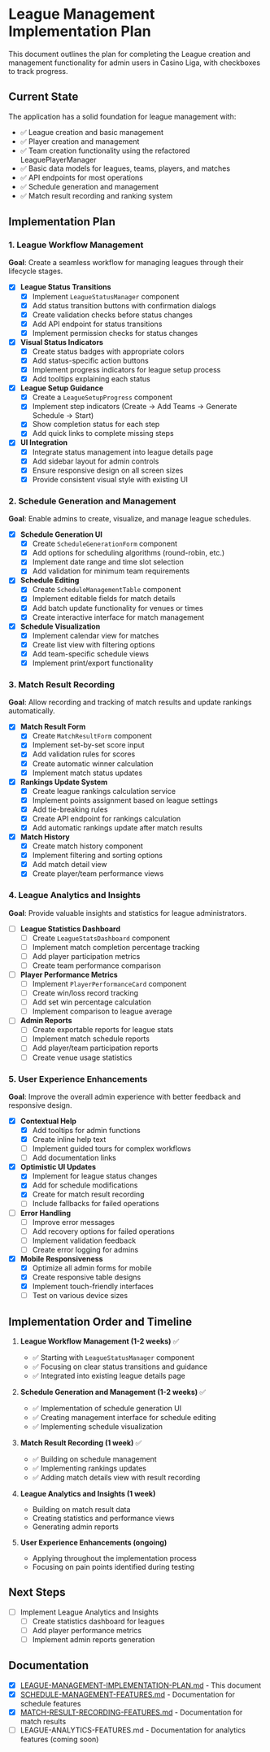 # League Management Implementation Plan

This document outlines the plan for completing the League creation and management functionality for admin users in Casino Liga, with checkboxes to track progress.

## Current State

The application has a solid foundation for league management with:
- ✅ League creation and basic management
- ✅ Player creation and management
- ✅ Team creation functionality using the refactored LeaguePlayerManager
- ✅ Basic data models for leagues, teams, players, and matches
- ✅ API endpoints for most operations
- ✅ Schedule generation and management
- ✅ Match result recording and ranking system

## Implementation Plan

### 1. League Workflow Management

**Goal**: Create a seamless workflow for managing leagues through their lifecycle stages.

- [x] **League Status Transitions**
  - [x] Implement `LeagueStatusManager` component
  - [x] Add status transition buttons with confirmation dialogs
  - [x] Create validation checks before status changes
  - [x] Add API endpoint for status transitions
  - [x] Implement permission checks for status changes

- [x] **Visual Status Indicators**
  - [x] Create status badges with appropriate colors
  - [x] Add status-specific action buttons
  - [x] Implement progress indicators for league setup process
  - [x] Add tooltips explaining each status

- [x] **League Setup Guidance**
  - [x] Create a `LeagueSetupProgress` component
  - [x] Implement step indicators (Create → Add Teams → Generate Schedule → Start)
  - [x] Show completion status for each step
  - [x] Add quick links to complete missing steps

- [x] **UI Integration**
  - [x] Integrate status management into league details page
  - [x] Add sidebar layout for admin controls
  - [x] Ensure responsive design on all screen sizes
  - [x] Provide consistent visual style with existing UI

### 2. Schedule Generation and Management

**Goal**: Enable admins to create, visualize, and manage league schedules.

- [x] **Schedule Generation UI**
  - [x] Create `ScheduleGenerationForm` component
  - [x] Add options for scheduling algorithms (round-robin, etc.)
  - [x] Implement date range and time slot selection
  - [x] Add validation for minimum team requirements

- [x] **Schedule Editing**
  - [x] Create `ScheduleManagementTable` component
  - [x] Implement editable fields for match details
  - [x] Add batch update functionality for venues or times
  - [x] Create interactive interface for match management

- [x] **Schedule Visualization**
  - [x] Implement calendar view for matches
  - [x] Create list view with filtering options
  - [x] Add team-specific schedule views
  - [x] Implement print/export functionality

### 3. Match Result Recording

**Goal**: Allow recording and tracking of match results and update rankings automatically.

- [x] **Match Result Form**
  - [x] Create `MatchResultForm` component
  - [x] Implement set-by-set score input
  - [x] Add validation rules for scores
  - [x] Create automatic winner calculation
  - [x] Implement match status updates

- [x] **Rankings Update System**
  - [x] Create league rankings calculation service
  - [x] Implement points assignment based on league settings
  - [x] Add tie-breaking rules
  - [x] Create API endpoint for rankings calculation
  - [x] Add automatic rankings update after match results

- [x] **Match History**
  - [x] Create match history component
  - [x] Implement filtering and sorting options
  - [x] Add match detail view
  - [x] Create player/team performance views

### 4. League Analytics and Insights

**Goal**: Provide valuable insights and statistics for league administrators.

- [ ] **League Statistics Dashboard**
  - [ ] Create `LeagueStatsDashboard` component
  - [ ] Implement match completion percentage tracking
  - [ ] Add player participation metrics
  - [ ] Create team performance comparison

- [ ] **Player Performance Metrics**
  - [ ] Implement `PlayerPerformanceCard` component
  - [ ] Create win/loss record tracking
  - [ ] Add set win percentage calculation
  - [ ] Implement comparison to league average

- [ ] **Admin Reports**
  - [ ] Create exportable reports for league stats
  - [ ] Implement match schedule reports
  - [ ] Add player/team participation reports
  - [ ] Create venue usage statistics

### 5. User Experience Enhancements

**Goal**: Improve the overall admin experience with better feedback and responsive design.

- [x] **Contextual Help**
  - [x] Add tooltips for admin functions
  - [x] Create inline help text
  - [ ] Implement guided tours for complex workflows
  - [ ] Add documentation links

- [x] **Optimistic UI Updates**
  - [x] Implement for league status changes
  - [x] Add for schedule modifications
  - [x] Create for match result recording
  - [ ] Include fallbacks for failed operations

- [ ] **Error Handling**
  - [ ] Improve error messages
  - [ ] Add recovery options for failed operations
  - [ ] Implement validation feedback
  - [ ] Create error logging for admins

- [x] **Mobile Responsiveness**
  - [x] Optimize all admin forms for mobile
  - [x] Create responsive table designs
  - [x] Implement touch-friendly interfaces
  - [ ] Test on various device sizes

## Implementation Order and Timeline

1. **League Workflow Management (1-2 weeks)** ✅
   - ✅ Starting with `LeagueStatusManager` component
   - ✅ Focusing on clear status transitions and guidance
   - ✅ Integrated into existing league details page

2. **Schedule Generation and Management (1-2 weeks)** ✅
   - ✅ Implementation of schedule generation UI
   - ✅ Creating management interface for schedule editing
   - ✅ Implementing schedule visualization

3. **Match Result Recording (1 week)** ✅
   - ✅ Building on schedule management
   - ✅ Implementing rankings updates
   - ✅ Adding match details view with result recording

4. **League Analytics and Insights (1 week)**
   - Building on match result data
   - Creating statistics and performance views
   - Generating admin reports

5. **User Experience Enhancements (ongoing)**
   - Applying throughout the implementation process
   - Focusing on pain points identified during testing

## Next Steps

- [ ] Implement League Analytics and Insights
  - [ ] Create statistics dashboard for leagues
  - [ ] Add player performance metrics
  - [ ] Implement admin reports generation

## Documentation

- [x] [LEAGUE-MANAGEMENT-IMPLEMENTATION-PLAN.md](LEAGUE-MANAGEMENT-IMPLEMENTATION-PLAN.md) - This document
- [x] [SCHEDULE-MANAGEMENT-FEATURES.md](SCHEDULE-MANAGEMENT-FEATURES.md) - Documentation for schedule features
- [x] [MATCH-RESULT-RECORDING-FEATURES.md](MATCH-RESULT-RECORDING-FEATURES.md) - Documentation for match results
- [ ] LEAGUE-ANALYTICS-FEATURES.md - Documentation for analytics features (coming soon)
